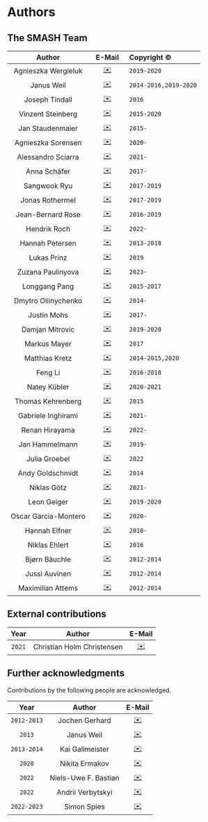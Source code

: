 # Authors

## The SMASH Team

Author  |  &ensp;E-Mail&ensp; | Copyright © 
 :----:  |  :----: | :--------- 
 Agnieszka Wergieluk  |  [✉️](mailto:awergieluk@gmail.com) | `2019-2020`
 Janus Weil  |  [✉️](mailto:weil@fias.uni-frankfurt.de) | `2014-2016,2019-2020`
 Joseph Tindall  |  [✉️](mailto:tindall@fias.uni-frankfurt.de) | `2016`
 Vinzent Steinberg  |  [✉️](mailto:steinberg@fias.uni-frankfurt.de) | `2015-2020`
 Jan Staudenmaier  |  [✉️](mailto:staudenmaier@fias.uni-frankfurt.de) | `2015-`
 Agnieszka Sorensen  |  [✉️](mailto:awergieluk@gmail.com) | `2020-`
 Alessandro Sciarra  |  [✉️](mailto:asciarra@fias.uni-frankfurt.de) | `2021-`
 Anna Schäfer  |  [✉️](mailto:aschaefer@fias.uni-frankfurt.de) | `2017-`
 Sangwook Ryu  |  [✉️](mailto:ryu@fias.uni-frankfurt.de) | `2017-2019`
 Jonas Rothermel  |  [✉️](mailto:rothermel@fias.uni-frankfurt.de) | `2017-2019`
 Jean-Bernard Rose  |  [✉️](mailto:rose@fias.uni-frankfurt.de) | `2016-2019`
 Hendrik Roch  |  [✉️](mailto:roch@fias.uni-frankfurt.de) | `2022-`
 Hannah Petersen  |  [✉️](mailto:petersen@fias.uni-frankfurt.de) | `2013-2018`
 Lukas Prinz  |  [✉️](mailto:lprinz@fias.uni-frankfurt.de) | `2019`
 Zuzana Paulinyova  |  [✉️](mailto:paulinyova@fias.uni-frankfurt.de) | `2023-`
 Longgang Pang  |  [✉️](mailto:pang@fias.uni-frankfurt.de) | `2015-2017`
 Dmytro Oliinychenko  |  [✉️](mailto:oliiny@fias.uni-frankfurt.de) | `2014-`
 Justin Mohs  |  [✉️](mailto:mohs@fias.uni-frankfurt.de) | `2017-`
 Damjan Mitrovic  |  [✉️](mailto:mitrovic@fias.uni-frankfurt.de) | `2019-2020`
 Markus Mayer  |  [✉️](mailto:mayer@fias.uni-frankfurt.de) | `2017`
 Matthias Kretz  |  [✉️](mailto:kretz@compeng.uni-frankfurt.de) | `2014-2015,2020`
 Feng Li  |  [✉️](mailto:fengli@fias.uni-frankfurt.de) | `2016-2018`
 Natey Kübler  |  [✉️](mailto:kuebler@fias.uni-frankfurt.de) | `2020-2021`
 Thomas Kehrenberg  |  [✉️](mailto:kehrenberg@fias.uni-frankfurt.de) | `2015`
 Gabriele Inghirami  |  [✉️](mailto:inghirami@fias.uni-frankfurt.de) | `2021-`
 Renan Hirayama  |  [✉️](mailto:hirayama@fias.uni-frankfurt.de) | `2022-`
 Jan Hammelmann  |  [✉️](mailto:hammelmann@fias.uni-frankfurt.de) | `2019-`
 Julia Groebel  |  [✉️](mailto:groebel@fias.uni-frankfurt.de) | `2022`
 Andy Goldschmidt  |  [✉️](mailto:goldschmidt@fias.uni-frankfurt.de) | `2014`
 Niklas Götz  |  [✉️](mailto:goetz@fias.uni-frankfurt.de) | `2021-`
 Leon Geiger  |  [✉️](mailto:geiger@fias.uni-frankfurt.de) | `2019-2020`
 Oscar Garcia-Montero  |  [✉️](mailto:garcia@fias.uni-frankfurt.de) | `2020-`
 Hannah Elfner  |  [✉️](mailto:elfner@fias.uni-frankfurt.de) | `2018-`
 Niklas Ehlert  |  [✉️](mailto:ehlert@fias.uni-frankfurt.de) | `2016`
 Bjørn Bäuchle  |  [✉️](mailto:baeuchle@fias.uni-frankfurt.de) | `2012-2014`
 Jussi Auvinen  |  [✉️](mailto:auvinen@fias.uni-frankfurt.de) | `2012-2014`
 Maximilian Attems  |  [✉️](mailto:attems@fias.uni-frankfurt.de) | `2012-2014`

## External contributions

Year  | Author | E-Mail
:---: | :----: | :----:
`2021`  | Christian Holm Christensen | [✉️](mailto:cholm@nbi.ku.dk)

## Further acknowledgments

Contributions by the following people are acknowledged.

Year  | Author | E-Mail
:---: | :----: | :----:
`2012-2013` | Jochen Gerhard | [✉️](mailto:jochen.gerhard@compeng.uni-frankfurt.de)
`2013` | Janus Weil | [✉️](mailto:weil@fias.uni-frankfurt.de)
`2013-2014` | Kai Gallmeister | [✉️](mailto:gallmeister@itp.uni-frankfurt.de)
`2020` | Nikita Ermakov | [✉️](mailto:sh1r4s3@mail.si-head.nl)
`2022` | Niels-Uwe F. Bastian | [✉️](mailto:bastian.niels-uwe@uwr.edu.pl)
`2022` | Andrii Verbytskyi | [✉️](mailto:andrii.verbytskyi@mpp.mpg.de)
`2022-2023` | Simon Spies | [✉️](mailto:s.spies@gsi.de)
